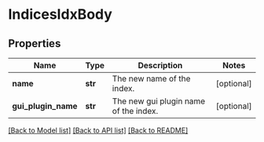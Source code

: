 # IndicesIdxBody

## Properties
Name | Type | Description | Notes
------------ | ------------- | ------------- | -------------
**name** | **str** | The new name of the index. | [optional] 
**gui_plugin_name** | **str** | The new gui plugin name of the index. | [optional] 

[[Back to Model list]](../README.md#documentation-for-models) [[Back to API list]](../README.md#documentation-for-api-endpoints) [[Back to README]](../README.md)

